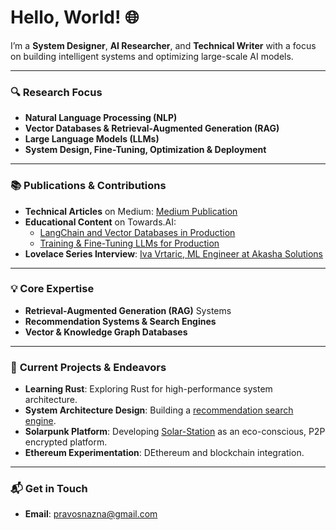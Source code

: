 # Hello, World! 🌐

I’m a **System Designer**, **AI Researcher**, and **Technical Writer** with a focus on building intelligent systems and optimizing large-scale AI models.

---

### 🔍 **Research Focus**
- **Natural Language Processing (NLP)**
- **Vector Databases & Retrieval-Augmented Generation (RAG)**
- **Large Language Models (LLMs)**
- **System Design, Fine-Tuning, Optimization & Deployment**

---

### 📚 **Publications & Contributions**
- **Technical Articles** on Medium: [Medium Publication](https://medium.com/@ivavrtaric)
- **Educational Content** on Towards.AI:
  - [LangChain and Vector Databases in Production](https://learn.activeloop.ai/courses/langchain)
  - [Training & Fine-Tuning LLMs for Production](https://learn.activeloop.ai/courses/llms)
- **Lovelace Series Interview**: [Iva Vrtaric, ML Engineer at Akasha Solutions](https://www.lovelaceseries.com/post/iva-vrtaric-ml-engineer-akasha-solutions)

---

### 💡 **Core Expertise**
- **Retrieval-Augmented Generation (RAG)** Systems
- **Recommendation Systems & Search Engines**
- **Vector & Knowledge Graph Databases**

---

### 🚀 **Current Projects & Endeavors**
- **Learning Rust**: Exploring Rust for high-performance system architecture.
- **System Architecture Design**: Building a [recommendation search engine](https://get-out.info).
- **Solarpunk Platform**: Developing [Solar-Station](https://solar-terminal.glitch.me) as an eco-conscious, P2P encrypted platform.
- **Ethereum Experimentation**: DEthereum and blockchain integration.

---

### 📬 **Get in Touch**
- **Email**: [pravosnazna@gmail.com](mailto:pravosnazna@gmail.com)
